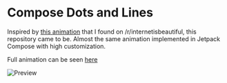 # Compose Dots and Lines

Inspired by [this animation](https://nbasic.net/apps/particles.html) that I found on /r/internetisbeautiful, this repository came to be. Almost the same animation implemented in Jetpack Compose with high customization.

Full animation can be seen [here](https://youtu.be/iCe5f7L9vBg)

![Preview](https://github.com/halilozercan/compose-dotsandlines/raw/master/dotsandlines.gif)
